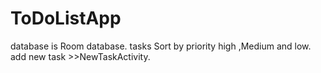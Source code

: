 # ToDoListApp
database is Room database.
tasks Sort by priority high ,Medium and low.
add new task >>NewTaskActivity.
